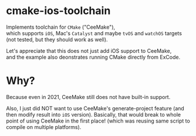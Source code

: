 # cmake-ios-toolchain

Implements toolchain for `CMake` ("CeeMake"),<br>
which supports `iOS`, Mac's `Catalyst` and maybe `tvOS` and `watchOS` targets
(not tested, but they should work as well).

Let's appreciate that this does not just add iOS support to CeeMake,<br>
and the example also deonstrates running CMake directly from ExCode.

# Why?
Because even in 2021, CeeMake still does not have built-in support.

Also, I just did NOT want to use CeeMake's generate-project feature (and then modify result into `iOS` version).
Basically, that would break to whole point of using CeeMake in the first place! (which was reusing same script to compile on multiple platforms).
